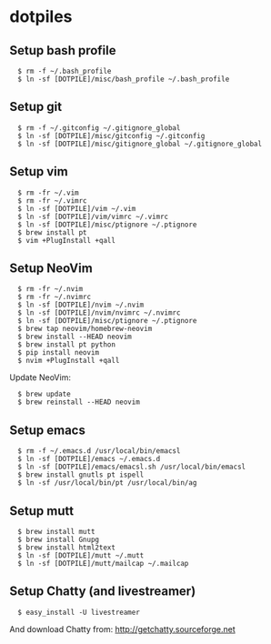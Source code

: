 # dotpiles

## Setup bash profile

```
  $ rm -f ~/.bash_profile
  $ ln -sf [DOTPILE]/misc/bash_profile ~/.bash_profile
```

## Setup git

```
  $ rm -f ~/.gitconfig ~/.gitignore_global
  $ ln -sf [DOTPILE]/misc/gitconfig ~/.gitconfig
  $ ln -sf [DOTPILE]/misc/gitignore_global ~/.gitignore_global
```

## Setup vim

```
  $ rm -fr ~/.vim
  $ rm -fr ~/.vimrc
  $ ln -sf [DOTPILE]/vim ~/.vim
  $ ln -sf [DOTPILE]/vim/vimrc ~/.vimrc
  $ ln -sf [DOTPILE]/misc/ptignore ~/.ptignore
  $ brew install pt
  $ vim +PlugInstall +qall
```

## Setup NeoVim

```
  $ rm -fr ~/.nvim
  $ rm -fr ~/.nvimrc
  $ ln -sf [DOTPILE]/nvim ~/.nvim
  $ ln -sf [DOTPILE]/nvim/nvimrc ~/.nvimrc
  $ ln -sf [DOTPILE]/misc/ptignore ~/.ptignore
  $ brew tap neovim/homebrew-neovim
  $ brew install --HEAD neovim
  $ brew install pt python
  $ pip install neovim
  $ nvim +PlugInstall +qall
```

Update NeoVim:

```
  $ brew update
  $ brew reinstall --HEAD neovim
```

## Setup emacs

```
  $ rm -f ~/.emacs.d /usr/local/bin/emacsl
  $ ln -sf [DOTPILE]/emacs ~/.emacs.d
  $ ln -sf [DOTPILE]/emacs/emacsl.sh /usr/local/bin/emacsl
  $ brew install gnutls pt ispell
  $ ln -sf /usr/local/bin/pt /usr/local/bin/ag
```

## Setup mutt

```
  $ brew install mutt
  $ brew install Gnupg
  $ brew install html2text
  $ ln -sf [DOTPILE]/mutt ~/.mutt
  $ ln -sf [DOTPILE]/mutt/mailcap ~/.mailcap
```

## Setup Chatty (and livestreamer)

```
  $ easy_install -U livestreamer
```

And download Chatty from: http://getchatty.sourceforge.net
